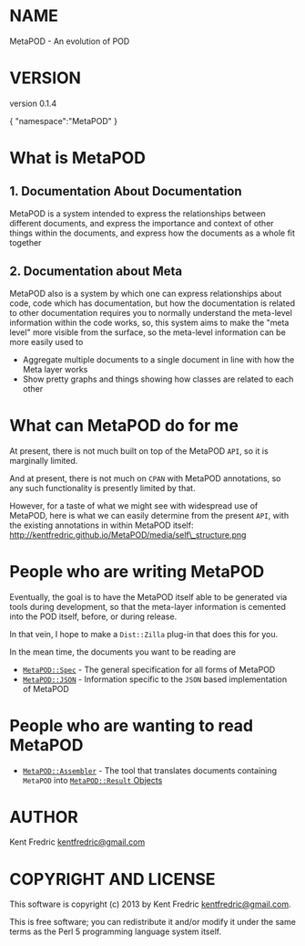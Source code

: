 # NAME

MetaPOD - An evolution of POD

# VERSION

version 0.1.4

{ "namespace":"MetaPOD" }



# What is MetaPOD

## 1\. Documentation About Documentation

MetaPOD is a system intended to express the relationships between different documents, and express the importance and context of other things within the documents, and express how the documents as a whole fit together

## 2\. Documentation about Meta

MetaPOD also is a system by which one can express relationships about code, code which has documentation, but how the documentation is related to other documentation requires you to normally understand the meta-level information within the code works, so, this system aims to make the "meta level" more visible from the surface, so the meta-level information can be more easily used to

- Aggregate multiple documents to a single document in line with how the Meta layer works
- Show pretty graphs and things showing how classes are related to each other

# What can MetaPOD do for me

At present, there is not much built on top of the MetaPOD `API`, so it is marginally limited.

And at present, there is not much on `CPAN` with MetaPOD annotations, so any such functionality is presently limited by that.

However, for a taste of what we might see with widespread use of MetaPOD, here is what we can easily determine from the present `API`, with the existing annotations in within MetaPOD itself: http://kentfredric.github.io/MetaPOD/media/self\_structure.png

# People who are writing MetaPOD

Eventually, the goal is to have the MetaPOD itself able to be generated via tools during development, so that the meta-layer information is cemented into the POD itself, before, or during release.

In that vein, I hope to make a `Dist::Zilla` plug-in that does this for you.

In the mean time, the documents you want to be reading are

- [`MetaPOD::Spec`](http://search.cpan.org/perldoc?MetaPOD::Spec) - The general specification for all forms of MetaPOD
- [`MetaPOD::JSON`](http://search.cpan.org/perldoc?MetaPOD::JSON) - Information specific to the `JSON` based implementation of MetaPOD

# People who are wanting to read MetaPOD

- [`MetaPOD::Assembler`](http://search.cpan.org/perldoc?MetaPOD::Assembler) - The tool that translates documents containing `MetaPOD` into [`MetaPOD::Result` Objects](http://search.cpan.org/perldoc?MetaPOD::Result)

# AUTHOR

Kent Fredric <kentfredric@gmail.com>

# COPYRIGHT AND LICENSE

This software is copyright (c) 2013 by Kent Fredric <kentfredric@gmail.com>.

This is free software; you can redistribute it and/or modify it under
the same terms as the Perl 5 programming language system itself.
